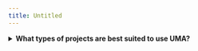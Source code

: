 ```yaml
---
title: Untitled
---
```


<details>

<summary><strong>What types of projects are best suited to use UMA?</strong></summary>

Any project that requires robust, onchain data verification. The most popular use cases in production include prediction markets (e.g. [Polymarket](https://polymarket.com/)), crosschain bridges (e.g. [Across Protocol](https://across.to/)), DAO governance (e.g. oSnap integrations with Developer DAO, Everclear, Nexus Mutual, etc.), and IP ownership protocols (e.g. [Story Protocol](https://www.story.foundation/)).

</details>
